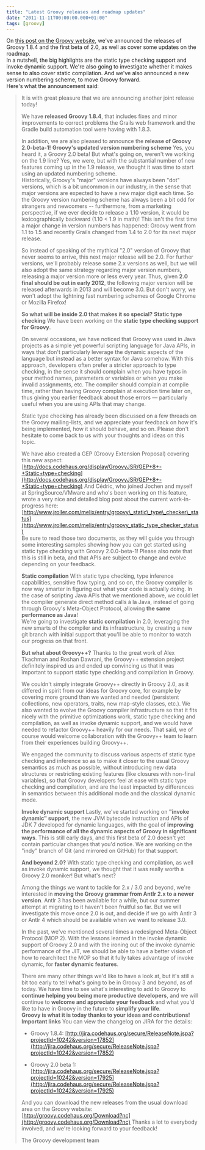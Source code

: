 ```yaml
---
title: "Latest Groovy releases and roadmap updates"
date: "2011-11-11T00:00:00.000+01:00"
tags: [groovy]
---
```


On [this post on the Groovy website](http://docs.codehaus.org/pages/viewpage.action?pageId=227053189), we've announced the releases of Groovy 1.8.4 and the first beta of 2.0, as well as cover some updates on the roadmap.  
In a nutshell, the big highlights are the static type checking support and invoke dynamic support. We're also going to investigate whether it makes sense to also cover static compilation. And we've also announced a new version numbering scheme, to move Groovy forward.  
Here's what the announcement said:

> It is with great pleasure that we are announcing another joint release today!  
>   
> We have **released Groovy 1.8.4**, that includes fixes and minor improvements to correct problems the Grails web framework and the Gradle build automation tool were having with 1.8.3.  
>   
> In addition, we are also pleased to announce the **release of Groovy 2.0-beta-1!** **Groovy's updated version numbering scheme**  Yes, you heard it, a Groovy 2.0 beta! But what's going on, weren't we working on the 1.9 line? Yes, we were, but with the substantial number of new features coming up in the 1.9 release, we thought it was time to start using an updated numbering scheme.   
> Historically, Groovy's "major" versions have always been "dot" versions, which is a bit uncommon in our industry, in the sense that major versions are expected to have a new major digit each time. So the Groovy version numbering scheme has always been a bit odd for strangers and newcomers -- furthermore, from a marketing perspective, if we ever decide to release a 1.10 version, it would be lexicographically backward (1.10 < 1.9 in math)! This isn't the first time a major change in version numbers has happened: Groovy went from 1.1 to 1.5 and recently Grails changed from 1.4 to 2.0 for its next major release.  
>   
> So instead of speaking of the mythical "2.0" version of Groovy that never seems to arrive, this next major release will be 2.0. For further versions, we'll probably release some 2.x versions as well, but we will also adopt the same strategy regarding major version numbers, releasing a major version more or less every year. Thus, given **2.0 final should be out in early 2012**, the following major version will be released afterwards in 2013 and will become 3.0. But don't worry, we won't adopt the lightning fast numbering schemes of Google Chrome or Mozilla Firefox!  
>   
> **So what will be inside 2.0 that makes it so special?** **Static type checking** We have been working on the **static type checking support for Groovy**.  
>   
> On several occasions, we have noticed that Groovy was used in Java projects as a simple yet powerful scripting language for Java APIs, in ways that don't particularly leverage the dynamic aspects of the language but instead as a better syntax for Java somehow. With this approach, developers often prefer a stricter approach to type checking, in the sense it should complain when you have typos in your method names, parameters or variables or when you make invalid assignments, etc. The compiler should complain at compile time, rather than having Groovy complain at execution time later on, thus giving you earlier feedback about those errors — particularly useful when you are using APIs that may change.  
>   
> Static type checking has already been discussed on a few threads on the Groovy mailing-lists, and we appreciate your feedback on how it's being implemented, how it should behave, and so on. Please don't hesitate to come back to us with your thoughts and ideas on this topic.  
>   
> We have also created a GEP (Groovy Extension Proposal) covering this new aspect:  
> [http://docs.codehaus.org/display/GroovyJSR/GEP+8+-+Static+type+checking](http://docs.codehaus.org/display/GroovyJSR/GEP+8+-+Static+type+checking) And Cédric, who joined Jochen and myself at SpringSource/VMware and who's been working on this feature, wrote a very nice and detailed blog post about the current work-in-progress here:[http://www.jroller.com/melix/entry/groovy\_static\_type\_checker\_status](http://www.jroller.com/melix/entry/groovy_static_type_checker_status)   
> Be sure to read those two documents, as they will guide you through some interesting samples showing how you can get started using static type checking with Groovy 2.0.0-beta-1! Please also note that this is still in beta, and that APIs are subject to change and evolve depending on your feedback.  
>   
> **Static compilation** With static type checking, type inference capabilities, sensitive flow typing, and so on, the Groovy compiler is now way smarter in figuring out what your code is actually doing. In the case of scripting Java APIs that we mentioned above, we could let the compiler generate direct method calls à la Java, instead of going through Groovy's Meta-Object Protocol, allowing **the same performance as Java**!  
> We're going to investigate **static compilation** in 2.0, leveraging the new smarts of the compiler and its infrastructure, by creating a new git branch with initial support that you'll be able to monitor to watch our progress on that front.  
>   
> **But what about Groovy++?** Thanks to the great work of Alex Tkachman and Roshan Dawrani, the Groovy++ extension project definitely inspired us and ended up convincing us that it was important to support static type checking and compilation in Groovy.  
>   
> We couldn't simply integrate Groovy++ directly in Groovy 2.0, as it differed in spirit from our ideas for Groovy core, for example by covering more ground than we wanted and needed (persistent collections, new operators, traits, new map-style classes, etc.). We also wanted to evolve the Groovy compiler infrastructure so that it fits nicely with the primitive optimizations work, static type checking and compilation, as well as invoke dynamic support, and we would have needed to refactor Groovy++ heavily for our needs. That said, we of course would welcome collaboration with the Groovy++ team to learn from their experiences building Groovy++.  
>   
> We engaged the community to discuss various aspects of static type checking and inference so as to make it closer to the usual Groovy semantics as much as possible, without introducing new data structures or restricting existing features (like closures with non-final variables), so that Groovy developers feel at ease with static type checking and compilation, and are the least impacted by differences in semantics between this additional mode and the classical dynamic mode.  
>   
> **Invoke dynamic support** Lastly, we've started working on **"invoke dynamic" support**, the new JVM bytecode instruction and APIs of JDK 7 developed for dynamic languages, with the goal of **improving the performance of all the dynamic aspects of Groovy in significant ways**. This is still early days, and this first beta of 2.0 doesn't yet contain particular changes that you'd notice. We are working on the "indy" branch of Git (and mirrored on GitHub) for that support.  
>   
> **And beyond 2.0?** With static type checking and compilation, as well as invoke dynamic support, we thought that it was really worth a Groovy 2.0 moniker! But what's next?  
>   
> Among the things we want to tackle for 2.x / 3.0 and beyond, we're interested in **moving the Groovy grammar from Antlr 2.x to a newer version**. Antlr 3 has been available for a while, but our summer attempt at migrating to it haven't been fruitful so far. But we will investigate this move once 2.0 is out, and decide if we go with Antlr 3 or Antlr 4 which should be available when we want to release 3.0.  
>   
> In the past, we've mentioned several times a redesigned Meta-Object Protocol (MOP 2). With the lessons learned in the invoke dynamic support of Groovy 2.0 and with the ironing out of the invoke dynamic performance of the JIT, we should be able to have a better vision of how to rearchitect the MOP so that it fully takes advantage of invoke dynamic, for **faster dynamic features**.  
>   
> There are many other things we'd like to have a look at, but it's still a bit too early to tell what's going to be in Groovy 3 and beyond, as of today. We have time to see what's interesting to add to Groovy to **continue helping you being more productive developers**, and we will continue to **welcome and appreciate your feedback** and what you'd like to have in Groovy in the future to **simplify your life**.  
> **Groovy is what it is today thanks to your ideas and contributions!** **Important links** You can view the changelog on JIRA for the details:
> 
> *   Groovy 1.8.4:
> [http://jira.codehaus.org/secure/ReleaseNote.jspa?projectId=10242&version=17852](http://jira.codehaus.org/secure/ReleaseNote.jspa?projectId=10242&version=17852)
> 
> *   Groovy 2.0 beta 1:
> [http://jira.codehaus.org/secure/ReleaseNote.jspa?projectId=10242&version=17925](http://jira.codehaus.org/secure/ReleaseNote.jspa?projectId=10242&version=17925)
> 
> And you can download the new releases from the usual download area on the Groovy website:  
> [http://groovy.codehaus.org/Download?nc](http://groovy.codehaus.org/Download?nc) Thanks a lot to everybody involved, and we're looking forward to your feedback!  
>   
> The Groovy development team